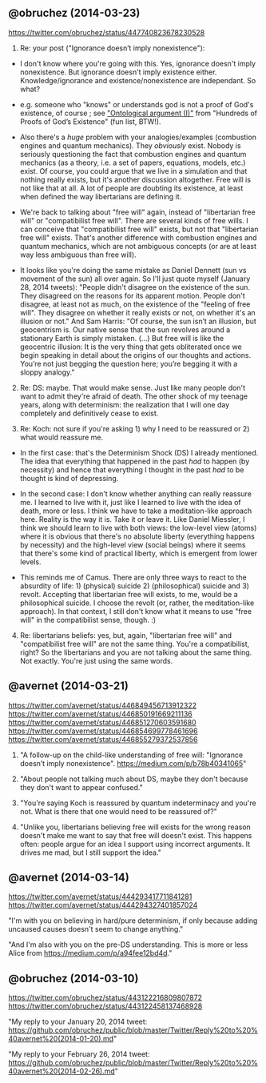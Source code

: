 ## @obruchez (2014-03-23)

https://twitter.com/obruchez/status/447740823678230528

1) Re: your post ("Ignorance doesn’t imply nonexistence"):

* I don't know where you're going with this. Yes, ignorance doesn't imply nonexistence. But ignorance doesn't imply existence either. Knowledge/ignorance and existence/nonexistence are independant. So what?

* e.g. someone who "knows" or understands god is not a proof of God's existence, of course ; see ["Ontological argument (I)"](http://www.godlessgeeks.com/LINKS/GodProof.htm) from "Hundreds of Proofs of God’s Existence" (fun list, BTW!).

* Also there's a *huge* problem with your analogies/examples (combustion engines and quantum mechanics). They *obviously* exist. Nobody is seriously questioning the fact that combustion engines and quantum mechanics (as a theory, i.e. a set of papers, equations, models, etc.) exist. Of course, you could argue that we live in a simulation and that nothing really exists, but it's another discussion altogether. Free will is not like that at all. A lot of people are doubting its existence, at least when defined the way libertarians are defining it.

* We're back to talking about "free will" again, instead of "libertarian free will" or "compatibilist free will". There are several kinds of free wills. I can conceive that "compatibilist free will" exists, but not that "libertarian free will" exists. That's another difference with combustion engines and quantum mechanics, which are not ambiguous concepts (or are at least way less ambiguous than free will).

* It looks like you're doing the same mistake as Daniel Dennett (sun vs movement of the sun) all over again. So I'll just quote myself (January 28, 2014 tweets): "People didn't disagree on the existence of the sun. They disagreed on the reasons for its apparent motion. People don't disagree, at least not as much, on the existence of the "feeling of free will". They disagree on whether it really exists or not, on whether it's an illusion or not." And Sam Harris: "Of course, the sun isn’t an illusion, but geocentrism is. Our native sense that the sun revolves around a stationary Earth is simply mistaken. (...) But free will is like the geocentric illusion: It is the very thing that gets obliterated once we begin speaking in detail about the origins of our thoughts and actions. You’re not just begging the question here; you’re begging it with a sloppy analogy."
 
2) Re: DS: maybe. That would make sense. Just like many people don't want to admit they're afraid of death. The other shock of my teenage years, along with determinism: the realization that I will one day completely and definitively cease to exist.

3) Re: Koch: not sure if you're asking 1) why I need to be reassured or 2) what would reassure me.

* In the first case: that's the Determinism Shock (DS) I already mentioned. The idea that everything that happened in the past *had* to happen (by necessity) and hence that everything I thought in the past *had* to be thought is kind of depressing.

* In the second case: I don't know whether anything can really reassure me. I learned to live with it, just like I learned to live with the idea of death, more or less. I think we have to take a meditation-like approach here. Reality is the way it is. Take it or leave it. Like Daniel Miessler, I think we should learn to live with both views: the low-level view (atoms) where it is obvious that there's no absolute liberty (everything happens by necessity) and the high-level view (social beings) where it seems that there's some kind of practical liberty, which is emergent from lower levels.

* This reminds me of Camus. There are only three ways to react to the absurdity of life: 1) (physical) suicide 2) (philosophical) suicide and 3) revolt. Accepting that libertarian free will exists, to me, would be a philosophical suicide. I choose the revolt (or, rather, the meditation-like approach). In that context, I still don't know what it means to use "free will" in the compatibilist sense, though. :)

4) Re: libertarians beliefs: yes, but, again, "libertarian free will" and "compatibilist free will" are not the same thing. You're a compatibilist, right? So the libertarians and you are not talking about the same thing. Not exactly. You're just using the same words.

## @avernet (2014-03-21)

https://twitter.com/avernet/status/446849456713912322<br>
https://twitter.com/avernet/status/446850191669211136<br>
https://twitter.com/avernet/status/446851270603591680<br>
https://twitter.com/avernet/status/446854699778461696<br>
https://twitter.com/avernet/status/446855279372537856<br>

1) "A follow-up on the child-like understanding of free will: "Ignorance doesn’t imply nonexistence". https://medium.com/p/b78b40341065"

2) "About people not talking much about DS, maybe they don't because they don't want to appear confused."

3) "You're saying Koch is reassured by quantum indeterminacy and you're not. What is there that one would need to be reassured of?"

4) "Unlike you, libertarians believing free will exists for the wrong reason doesn't make me want to say that free will doesn't exist. This happens often: people argue for an idea I support using incorrect arguments. It drives me mad, but I still support the idea."

## @avernet (2014-03-14)

https://twitter.com/avernet/status/444293417711841281<br>
https://twitter.com/avernet/status/444294327401857024<br>

"I'm with you on believing in hard/pure determinism, if only because adding uncaused causes doesn't seem to change anything." 

"And I'm also with you on the pre-DS understanding. This is more or less Alice from https://medium.com/p/a94fee12bd4d."

## @obruchez (2014-03-10)

https://twitter.com/obruchez/status/443122216809807872<br>
https://twitter.com/obruchez/status/443122458137468928<br>

"My reply to your January 20, 2014 tweet: https://github.com/obruchez/public/blob/master/Twitter/Reply%20to%20%40avernet%20(2014-01-20).md"

"My reply to your February 26, 2014 tweet: https://github.com/obruchez/public/blob/master/Twitter/Reply%20to%20%40avernet%20(2014-02-26).md"
